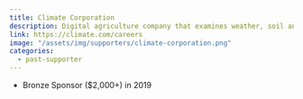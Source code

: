 ```yaml
---
title: Climate Corporation
description: Digital agriculture company that examines weather, soil and field data to help farmers determine potential yield-limiting factors in their fields
link: https://climate.com/careers
image: "/assets/img/supporters/climate-corporation.png"
categories:
  - past-supporter
---
```


- Bronze Sponsor ($2,000+) in 2019
